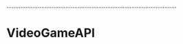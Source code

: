 ..................................................................................................
# VideoGameAPI
